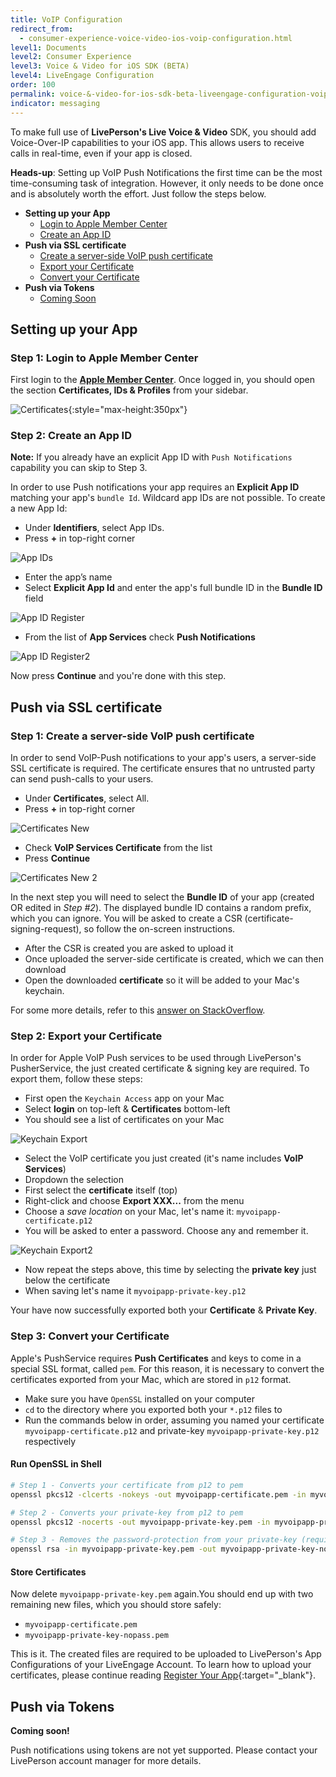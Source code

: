 ```yaml
---
title: VoIP Configuration
redirect_from:
  - consumer-experience-voice-video-ios-voip-configuration.html
level1: Documents
level2: Consumer Experience
level3: Voice & Video for iOS SDK (BETA)
level4: LiveEngage Configuration
order: 100
permalink: voice-&-video-for-ios-sdk-beta-liveengage-configuration-voip-configuration.html
indicator: messaging
---
```


To make full use of **LivePerson's Live Voice & Video** SDK, you should add Voice-Over-IP capabilities to your iOS app. This allows users to receive calls in real-time, even if your app is closed.

**Heads-up**: Setting up VoIP Push Notifications the first time can be the most time-consuming task of integration. However, it only needs to be done once and is absolutely worth the effort. Just follow the steps below.

  * **Setting up your App**
    * [Login to Apple Member Center](#step-1-login-to-apple-member-center)
    * [Create an App ID](#step-2-create-an-app-id)
  * **Push via SSL certificate**
    * [Create a server-side VoIP push certificate](#step-1-create-a-server-side-voip-push-certificate)
    * [Export your Certificate](#step-2-export-your-certificate)
    * [Convert your Certificate](#step-3-convert-your-certificate)
  * **Push via Tokens**
    * [Coming Soon](#coming-soon)



## Setting up your App

### Step 1: Login to Apple Member Center

First login to the [**Apple Member Center**](https://developer.apple.com/account/). Once logged in, you should open the section **Certificates, IDs & Profiles** from your sidebar.

![Certificates](img/member_ceter_certificates.png){:style="max-height:350px"}

### Step 2: Create an App ID

**Note:** If you already have an explicit App ID with `Push Notifications` capability you can skip to Step 3.

In order to use Push notifications your app requires an **Explicit App ID** matching your app's `bundle Id`. Wildcard app IDs are not possible. To create a new App Id:

  * Under **Identifiers**, select App IDs.
  * Press **+** in top-right corner

![App IDs](img/member_ceter_app_ids.png)

  * Enter the app’s name
  * Select **Explicit App Id** and enter the app's full bundle ID in the **Bundle ID** field

![App ID Register](img/member_ceter_app_id_register_01.png)

  * From the list of **App Services** check **Push Notifications**

![App ID Register2](img/member_ceter_app_id_register_02.png)

Now press **Continue** and you're done with this step.

## Push via SSL certificate

### Step 1: Create a server-side VoIP push certificate

In order to send VoIP-Push notifications to your app's users, a server-side SSL certificate is required. The certificate ensures that no untrusted party can send push-calls to your users.

  * Under **Certificates**, select All.
  * Press **+** in top-right corner

![Certificates New](img/member_ceter_certificates_new.png)

  * Check **VoIP Services Certificate** from the list
  * Press **Continue**

![Certificates New 2](img/member_ceter_certificates_new_02.png)

In the next step you will need to select the **Bundle ID** of your app (created OR edited in _Step #2_). The displayed bundle ID contains a random prefix, which you can ignore. You will be asked to create a CSR (certificate-signing-request), so follow the on-screen instructions.

  * After the CSR is created you are asked to upload it
  * Once uploaded the server-side certificate is created, which we can then download
  * Open the downloaded **certificate** so it will be added to your Mac's keychain.


For some more details, refer to this [answer on StackOverflow](http://stackoverflow.com/questions/21250510/generate-pem-file-used-to-setup-apple-push-notification).


### Step 2: Export your Certificate

In order for Apple VoIP Push services to be used through LivePerson's PusherService, the just created certificate & signing key are required. To export them, follow these steps:

   * First open the `Keychain Access` app on your Mac
   * Select **login** on top-left & **Certificates** bottom-left
   * You should see a list of certificates on your Mac

![Keychain Export](img/keychain_export_01.png)

   * Select the VoIP certificate you just created (it's name includes **VoIP Services**)
   * Dropdown the selection
   * First select the **certificate** itself (top)
   * Right-click and choose **Export XXX...** from the menu
   * Choose a _save location_ on your Mac, let's name it: `myvoipapp-certificate.p12`
   * You will be asked to enter a password. Choose any and remember it.

![Keychain Export2](img/keychain_export_02.png)

   * Now repeat the steps above, this time by selecting the **private key** just below the certificate
   * When saving let's name it `myvoipapp-private-key.p12`

Your have now successfully exported both your **Certificate** & **Private Key**.


### Step 3: Convert your Certificate

Apple's PushService requires **Push Certificates** and keys to come in a special SSL format, called `pem`. For this reason, it is necessary to convert the certificates exported from your Mac, which are stored in `p12` format.

  * Make sure you have `OpenSSL` installed on your computer
  * `cd` to the directory where you exported both your `*.p12` files to
  * Run the commands below in order, assuming you named your certificate `myvoipapp-certificate.p12` and private-key `myvoipapp-private-key.p12` respectively

#### Run OpenSSL in Shell

```bash
# Step 1 - Converts your certificate from p12 to pem
openssl pkcs12 -clcerts -nokeys -out myvoipapp-certificate.pem -in myvoipapp-certificate.p12
```
```bash
# Step 2 - Converts your private-key from p12 to pem
openssl pkcs12 -nocerts -out myvoipapp-private-key.pem -in myvoipapp-private-key.p12
```
```bash
# Step 3 - Removes the password-protection from your private-key (required!)
openssl rsa -in myvoipapp-private-key.pem -out myvoipapp-private-key-nopass.pem
```

#### Store Certificates
Now delete `myvoipapp-private-key.pem` again.You should end up with two remaining new files, which you should store safely:

  * `myvoipapp-certificate.pem`
  * `myvoipapp-private-key-nopass.pem`

This is it. The created files are required to be uploaded to LivePerson's App Configurations of your LiveEngage Account. To learn how to upload your certificates, please continue reading [Register Your App](consumer-experience-voice-video-ios-register-app.html){:target="_blank"}.


## Push via Tokens

**Coming soon!**

Push notifications using tokens are not yet supported. Please contact your LivePerson account manager for more details.
